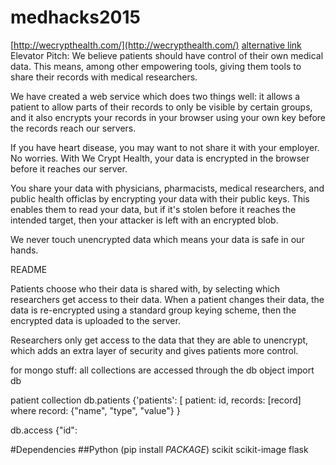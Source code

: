 # medhacks2015
[http://wecrypthealth.com/](http://wecrypthealth.com/)
[alternative link](http://disagree.io/)
Elevator Pitch:
We believe patients should have control of their own medical data.  This means,
among other empowering tools, giving them tools to share their records with 
medical researchers.

We have created a web service which does two things well: it allows a patient to
allow parts of their records to only be visible by certain groups, and it also
encrypts your records in your browser using your own key before the records
reach our servers.

If you have heart disease, you may want to not share it with your employer.  No
worries.  With We Crypt Health, your data is encrypted in the browser before it
reaches our server.

You share your data with physicians, pharmacists, medical researchers, and
public health officlas by encrypting your data with their public keys.  This
enables them to read your data, but if it's stolen before it reaches the
intended target, then your attacker is left with an encrypted blob.

We never touch unencrypted data which means your data is safe in our hands.


README

Patients choose who their data is shared with, by selecting which researchers
get access to their data.  When a patient changes their data, the data is
re-encrypted using a standard group keying scheme, then the encrypted data is
uploaded to the server.

Researchers only get access to the data that they are able to unencrypt, which
adds an extra layer of security and gives patients more control.

for mongo stuff:
all collections are accessed through the db object
import db

patient collection
db.patients
{'patients': [
    patient: id, records: [record]
    where record: {"name", "type", "value"}
}

db.access
{"id": 

#Dependencies
##Python
(pip install $PACKAGE$)
scikit
scikit-image
flask
